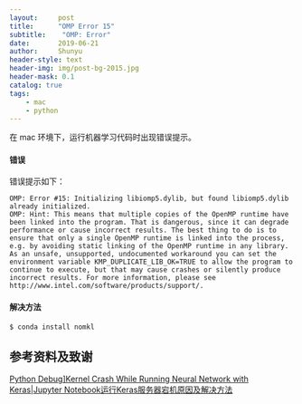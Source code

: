 ```yaml
---
layout:     post
title:      "OMP Error 15"
subtitle:    "OMP: Error"
date:       2019-06-21
author:     Shunyu
header-style: text
header-img: img/post-bg-2015.jpg
header-mask: 0.1
catalog: true
tags:
    - mac
    - python
---
```




在 mac 环境下，运行机器学习代码时出现错误提示。



#### 错误

错误提示如下：

```
OMP: Error #15: Initializing libiomp5.dylib, but found libiomp5.dylib already initialized.
OMP: Hint: This means that multiple copies of the OpenMP runtime have been linked into the program. That is dangerous, since it can degrade performance or cause incorrect results. The best thing to do is to ensure that only a single OpenMP runtime is linked into the process, e.g. by avoiding static linking of the OpenMP runtime in any library. As an unsafe, unsupported, undocumented workaround you can set the environment variable KMP_DUPLICATE_LIB_OK=TRUE to allow the program to continue to execute, but that may cause crashes or silently produce incorrect results. For more information, please see http://www.intel.com/software/products/support/.
```



#### 解决方法

```
$ conda install nomkl
```



## 参考资料及致谢

[Python Debug\]Kernel Crash While Running Neural Network with Keras\|Jupyter Notebook运行Keras服务器宕机原因及解决方法](https://www.cnblogs.com/sherrydatascience/p/10626474.html)